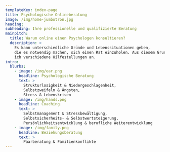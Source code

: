 ```yaml
---
templateKey: index-page
title: Psychologische Onlineberatung
image: /img/home-jumbotron.jpg
heading: 
subheading: Ihre professionelle und qualifizierte Beratung
mainpitch:
  title: Warum online einen Psychologen konsultieren?
  description: >
    Es kann unterschiedliche Gründe und Lebenssituationen geben,
    die es notwendig machen, sich einen Rat einzuholen. Aus diesem Grund biete
    ich verschiedene Hilfestellungen an.
intro:
  blurbs:
    - image: /img/ear.png
      headline: Psychologische Beratung
      text: >
        Strukturlosigkeit & Niedergeschlagenheit, 
        Selbstzweifeln & Ängsten, 
        Stress & Lebenskrisen
    - image: /img/hands.png
      headline: Coaching
      text: >
        Selbstmanagement & Stressbewältigung, 
        Selbstsicherheits- & Selbstwertsteigerung,
        Persönlichkeitsentwicklung & berufliche Weiterentwicklung
    - image: /img/family.png
      headline: Beziehungsberatung
      text: >
        Paarberatung & Familienkonflikte
---
```

